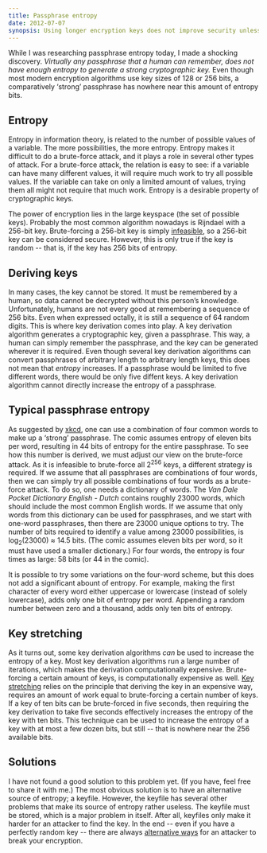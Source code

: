 ```yaml
---
title: Passphrase entropy
date: 2012-07-07
synopsis: Using longer encryption keys does not improve security unless you increase the length of your password too.
---
```


While I was researching passphrase entropy today, I made a shocking discovery.
_Virtually any passphrase that a human can remember,
does not have enough entropy to generate a strong cryptographic key._
Even though most modern encryption algorithms use key sizes of 128 or 256 bits,
a comparatively ‘strong’ passphrase has nowhere near this amount
of entropy bits.

<!--more-->

Entropy
-------
Entropy in information theory, is related to the number of possible values
of a variable. The more possibilities, the more entropy.
Entropy makes it difficult to do a brute-force attack, and it plays a role
in several other types of attack. For a brute-force attack, the relation
is easy to see: if a variable can have many different values, it will
require much work to try all possible values. If the variable can take on
only a limited amount of values, trying them all might not require
that much work. Entropy is a desirable property of cryptographic keys.

The power of encryption lies in the large keyspace (the set of possible
keys). Probably the most common algorithm nowadays is Rijndael with a 256-bit key.
Brute-forcing a 256-bit key is simply
[infeasible](http://crypto.stackexchange.com/questions/1145/how-much-would-it-cost-in-u-s-dollars-to-brute-force-a-256-bit-key-in-a-year),
so a 256-bit key can be considered secure. However, this is
only true if the key is random -- that is, if the key
has 256 bits of entropy.

Deriving keys
-------------
In many cases, the key cannot be stored. It must be remembered by a human,
so data cannot be decrypted without this person’s knowledge. Unfortunately,
humans are not every good at remembering a sequence of 256 bits.
Even when expressed octally, it is still a sequence of 64 random digits.
This is where key derivation comes into play. A key derivation algorithm
generates a cryptographic key, given a passphrase. This way, a human
can simply remember the passphrase,
and the key can be generated wherever it is required.
Even though several key derivation algorithms can convert passphrases of
arbitrary length to arbitrary length keys, this does not mean that
_entropy_ increases. If a passphrase would be limited to five different
words, there would be only five diffent keys. A key derivation algorithm
cannot directly increase the entropy of a passphrase.

Typical passphrase entropy
--------------------------
As suggested by [xkcd](https://xkcd.com/936/), one can use a combination
of four common words to make up a ‘strong’ passphrase. The comic assumes
entropy of eleven bits per word, resulting in 44 bits of entropy
for the entire passphrase. To see how this number is derived,
we must adjust our view on the brute-force attack. As it is infeasible
to brute-force all 2<sup>256</sup> keys, a different strategy is required.
If we assume that all passphrases are combinations of four words,
then we can simply try all possible combinations of four words as a
brute-force attack. To do so, one needs a dictionary of words.
The _Van Dale Pocket Dictionary English - Dutch_ contains roughly 23000 words,
which should include the most common English words. If we assume that only
words from this dictionary can be used for passphrases, and we start with
one-word passphrases, then there are 23000 unique options to try.
The number of bits required to identify a value among 23000 possibilities,
is log<sub>2</sub>(23000) ≈ 14.5 bits. (The comic assumes eleven bits per word,
so it must have used a smaller dictionary.) For four words,
the entropy is four times as large: 58 bits (or 44 in the comic).

It is possible to try some variations on the four-word scheme,
but this does not add a significant abount of entropy. For example,
making the first character of every word either uppercase or lowercase
(instead of solely lowercase), adds only one bit of entropy per word.
Appending a random number between zero and a thousand,
adds only ten bits of entropy.

Key stretching
--------------
As it turns out, some key derivation algorithms _can_ be used to increase
the entropy of a key. Most key derivation algorithms run a large number
of iterations, which makes the derivation computationally expensive.
Brute-forcing a certain amount of keys, is computationally expensive as well.
[Key stretching](https://www.schneier.com/paper-low-entropy.html)
relies on the principle that deriving the key in an expensive way,
requires an amount of work equal to brute-forcing a certain number of keys.
If a key of ten bits can be brute-forced in five seconds, then requiring
the key derivation to take five seconds effectively increases the entropy of the key
with ten bits. This technique can be used to increase the entropy
of a key with at most a few dozen bits, but still
-- that is nowhere near the 256 available bits.

Solutions
---------
I have not found a good solution to this problem yet.
(If you have, feel free to share it with me.)
The most obvious solution is to have an alternative source of entropy; a keyfile.
However, the keyfile has several other problems that make its source of entropy rather useless.
The keyfile must be stored, which is a major problem in itself.
After all, keyfiles only make it harder for an attacker to find the key.
In the end -- even if you have a perfectly random key --
there are always [alternative ways](https://xkcd.com/538/) for an attacker
to break your encryption.
